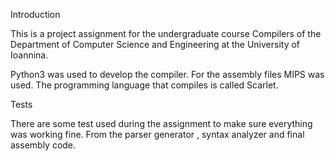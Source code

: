 Introduction

This is a project assignment for the undergraduate course Compilers of the Department of Computer Science and Engineering at the University of Ioannina.

Python3 was used to develop the compiler. For the assembly files MIPS was used.
The programming language that compiles is called Scarlet.

Tests

There are some test used during the assignment to make sure everything was working fine. From the parser generator , syntax analyzer and final assembly code.

